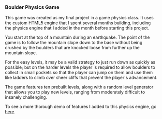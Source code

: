 ### Boulder Physics Game

This game was created as my final project in a game physics class.
It uses the custom HTML5 engine that I spent several months building,
including the physics engine that I added in the month before
starting this project.

You start at the top of a mountain during an earthquake.
The point of the game is to follow the mountain slope down to the base
without being crushed by the boulders that are knocked loose from further
up the mountain slope.

For the easy levels, it may be a valid strategy to just run down
as quickly as possible; but on the harder levels the player is required
to allow boulders to collect in small pockets so that the player can
jump on them and use them like ladders to climb over sheer cliffs that
prevent the player's advancement.

The game features ten prebuilt levels, along with a random level generator
that allows you to play new levels, ranging from moderately difficult
to insanely challenging.

To see a more thorough demo of features I added to this physics engine,
go [here][physics_demo].

[physics_demo]: /project/game-engine-physics
